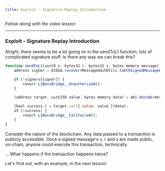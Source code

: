 ```yaml
---
title: Exploit - Signature Replay Introduction
---
```


_Follow along with the video lesson:_

---

### Exploit - Signature Replay Introduction

Alright, there seems to be a lot going on in the sendToL1 function, lots of complicated signature stuff. Is there any way we can break this?

```js
function sendToL1(uint8 v, bytes32 r, bytes32 s, bytes memory message) public nonReentrant whenNotPaused {
    address signer = ECDSA.recover(MessageHashUtils.toEthSignedMessageHash(keccak256(message)), v, r, s);

    if (!signers[signer]) {
        revert L1BossBridge__Unauthorized();
    }

    (address target, uint256 value, bytes memory data) = abi.decode(message, (address, uint256, bytes));

    (bool success,) = target.call{ value: value }(data);
    if (!success) {
        revert L1BossBridge__CallFailed();
    }
}
```

Consider the nature of the blockchain. Any data passed to a transaction is publicly accessible. Once a signed message's v, r and s are made public, on-chain, anyone could execute this transaction, technically.

... What happens if the transaction happens twice?

Let's find out, with an example, in the next lesson!
